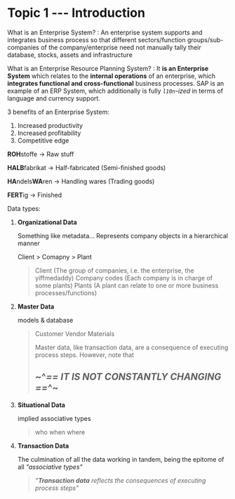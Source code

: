 Topic 1 --- Introduction
=======================

What is an Enterprise System?
: An enterprise system supports and integrates business process so that different sectors/function groups/sub-companies of the company/enterprise need not manually tally their database, stocks, assets and infrastructure

What is an Enterprise Resource Planning System?
: It **is an Enterprise System** which relates to the **internal operations** of an enterprise, which **integrates functional and cross-functional** business processes.
SAP is an example of an ERP System, which additionally is fully *`l10n`-ized* in terms of language and currency support.

3 benefits of an Enterprise System:
1. Increased productivity
2. Increased profitability
3. Competitive edge

**ROH**stoffe -> Raw stuff

**HALB**fabrikat -> Half-fabricated (Semi-finished goods)

**HA**ndels**WA**ren -> Handling wares (Trading goods)

**FERT**ig -> Finished

Data types:

1. **Organizational Data**
	
	Something like metadata...
	Represents company objects in a hierarchical manner
	
	Client > Comapny > Plant
	
	> Client (The group of companies, i.e. the enterprise, the yiffmedaddy)
	> Company codes (Each company is in charge of some plants)
	> Plants (A plant can relate to one or more business processes/functions)

2. **Master Data**

	models & database
	> Customer
	> Vendor
	> Materials
	>
	> Master data, like transaction data, are a consequence of executing process steps. However, note that
	> ## ~^_**== IT IS NOT CONSTANTLY CHANGING ==**_^~

3. **Situational Data**

	implied associative types
	> who
	> when
	> where

4. **Transaction Data**
    
    The culmination of all the data working in tandem,
    being the epitome of all *"associative types"*
    > *"__Transaction data__ reflects the consequences of executing process steps"*
    
    

	

